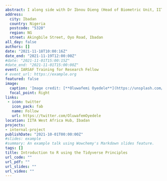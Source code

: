```yaml
---
abstract: I along side with Dr Ibnou Dieng (Head of Biometric Unit, IITA, Ibadan), Mr Moshood Bakare (PhD Student from Cornel University, USA) and Mr Kayode Fawobaje (Data Analyst, IITA) will be presenting the introduction to R using the tidyverse principles to research fellows at the International Institute of Tropical Agriculture (IITA), Ibadan, Nigeria. We will also explain to them the basic functions of data import, data management and then We will introduce them to data visualization using ggplot2. We will also cover multi-location trial using lme4 package in R, lmerTest, statgenSTA, statgenGxE and then we will summarize with multivariate analysis in R using Factoextra package. [you can download the codes **here**](https://github.com/BB1464/Introduction-to-R-Training.git)
address:
  city: Ibadan
  country: Nigeria
  postcode: "5320"
  region: NG
  street: Akingbile Street, Oyo Road, Ibadan
all_day: false
authors: []
date: "2021-11-18T10:00:16Z"
date_end: "2021-11-19T12:00:00Z"
#date: "2021-11-01T15:00:15Z"
#date_end: "2021-11-01T15:00:00Z"
event: IARSAF Training for Research Fellow
# event_url: https://example.org
featured: false
image:
  caption: 'Image credit: [**Oluwafemi Oyedele**](https://unsplash.com/photos/bzdhc5b3Bxs)'
  focal_point: Right
links:
 - icon: twitter
   icon_pack: fab
   name: Follow
   url: https://twitter.com/OluwafemOyedele
location: IITA West Africa Hub, Ibadan
projects:
- internal-project
publishDate: "2021-10-01T00:00:00Z"
#slides: example
#summary: An example talk using Wowchemy's Markdown slides feature.
tags: []
title: Introduction to R using the Tidyverse Principles
url_code: ""
url_pdf: ""
url_slides: ""
url_video: ""
---
```


<style type="text/css">

h1.title {
  font-size: 12px;
  color: Dark;
  text-align: centre;
}

<style>
body{
text-align: justify}

